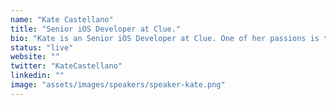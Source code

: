 ```yaml
---
name: "Kate Castellano"
title: "Senior iOS Developer at Clue."
bio: "Kate is an Senior iOS Developer at Clue. One of her passions is to work towards the inclusion of  more women in technology and is the co-organizer of 'Women Who Go' Berlin chapter, event-manager for Berlin's 'Geekettes Mentorship Program' and a mentor in 'Learn It Girl!'"
status: "live"
website: ""
twitter: "KateCastellano"
linkedin: ""
image: "assets/images/speakers/speaker-kate.png"
---
```

